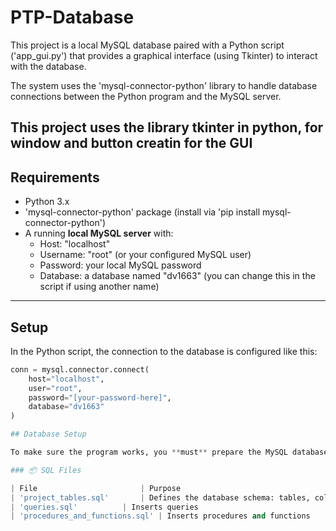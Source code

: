 # PTP-Database

This project is a local MySQL database paired with a Python script ('app_gui.py') that provides a graphical interface (using Tkinter) to interact with the database.

The system uses the 'mysql-connector-python' library to handle database connections between the Python program and the MySQL server.

This project uses the library tkinter in python, for window and button creatin for the GUI
---

## Requirements

- Python 3.x
- 'mysql-connector-python' package (install via 'pip install mysql-connector-python')
- A running **local MySQL server** with:
  - Host: "localhost"
  - Username: "root" (or your configured MySQL user)
  - Password: your local MySQL password
  - Database: a database named "dv1663" (you can change this in the script if using another name)

---

## Setup

In the Python script, the connection to the database is configured like this:

```python
conn = mysql.connector.connect(
    host="localhost",
    user="root",
    password="[your-password-here]",
    database="dv1663"
)

## Database Setup

To make sure the program works, you **must** prepare the MySQL database by running the provided '.sql' files in the correct order.

### 📦 SQL Files

| File              		 | Purpose
| 'project_tables.sql' 		 | Defines the database schema: tables, columns, types, primary/foreign keys
| 'queries.sql'   		 | Inserts queries
| 'procedures_and_functions.sql' | Inserts procedures and functions


